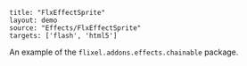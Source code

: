 ```
title: "FlxEffectSprite"
layout: demo
source: "Effects/FlxEffectSprite"
targets: ['flash', 'html5']
```

An example of the `flixel.addons.effects.chainable` package.